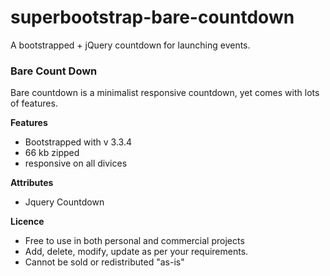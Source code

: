 # superbootstrap-bare-countdown
A bootstrapped + jQuery countdown for launching events.

### Bare Count Down

Bare countdown is a minimalist responsive countdown, yet comes with lots of features.

**Features** 

- Bootstrapped with v 3.3.4
- 66 kb zipped
- responsive on all divices

**Attributes**

- Jquery Countdown

**Licence**



- Free to use in both personal and commercial projects
- Add, delete, modify, update as per your requirements.
- Cannot be sold or redistributed "as-is"
